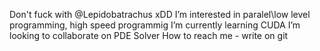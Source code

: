 Don't fuck with @Lepidobatrachus xDD
I’m interested in paralel\low level programming, high speed programmig
I’m currently learning CUDA
I’m looking to collaborate on PDE Solver
How to reach me - write on git

<!---
Lepidobatrachus/Lepidobatrachus is a ✨ special ✨ repository because its `README.md` (this file) appears on your GitHub profile.
You can click the Preview link to take a look at your changes.
--->
